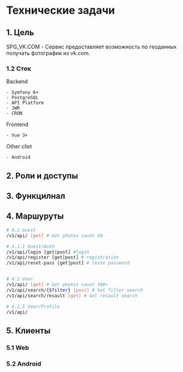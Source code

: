 # Технические задачи

## 1. Цель
SPG_VK.COM - Сервис предоставляет возможность по геоданных получать фотографии из vk.com.

### 1.2 Стек

Backend

    - Symfony 6+
    - PostgreSQL
    - API Platform
    - JWR
    - CRON
  
Frontend

    - Vue 3+

Other cliet

    - Android

## 2. Роли и доступы

## 3. Функцилнал

## 4. Маршуруты

```bash
# 4.1 Guest
/v1/api/ [get] # Get photos count 50

# 4.1.1 Guest/Auth
/v1/api/login [get|post] #login
/v1/api/register [get|post] # registration
/v1/api/reset-pass [get|post] # reste password


# 4.2 User
/v1/api/ [get] # Get photos count 100+
/v1/api/search/{$filter} [post] # Set filter search
/v1/api/search/resault [get] # Get resault search

# 4.2.1 User/Profile
/v1/api/

```

## 5. Клиенты

### 5.1 Web

### 5.2 Android
